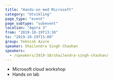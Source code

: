 ```yaml
---
title: "Hands-on med Microsoft"
category: "Utvikling"
page_type: "event"
page_subtype: "subevent"
location: "Agora 3"
from: "2019-10-19T13:30"
to: "2019-10-19T15:00"
group: Teknisk Azure
speaker: Shailendra Singh Chauhan
speakers:
  - /speakers/2019-10/shailendra-singh-chauhan/
---
```


- Microsoft cloud workshop
 - Hands on lab
